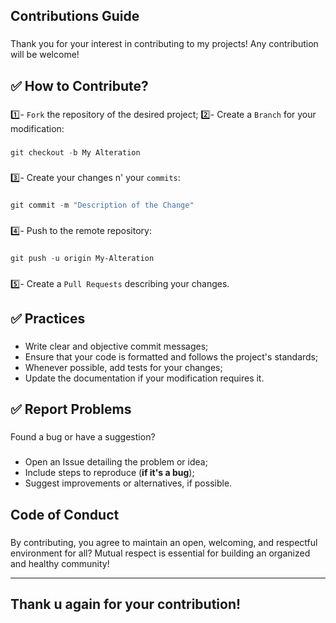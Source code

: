 **<h2>Contributions Guide</h2>**

###

Thank you for your interest in contributing to my projects! Any contribution will be welcome!

###

**<h2>✅ How to Contribute?</h2>**

###

1️⃣- `Fork` the repository of the desired project;
2️⃣- Create a `Branch` for your modification:

###
```powershell
git checkout -b My Alteration
```

###

3️⃣- Create your changes n' your `commits`:

###
```powershell
git commit -m "Description of the Change"
```

###

4️⃣- Push to the remote repository:

###
```powershell
git push -u origin My-Alteration
```

###

5️⃣- Create a `Pull Requests` describing your changes.

###

**<h2>✅ Practices</h2>**

###

- Write clear and objective commit messages;
- Ensure that your code is formatted and follows the project's standards;
- Whenever possible, add tests for your changes;
- Update the documentation if your modification requires it.

###

**<h2>✅ Report Problems</h2>**

###

Found a bug or have a suggestion?

###

- Open an Issue detailing the problem or idea;
- Include steps to reproduce (**if it's a bug**);
- Suggest improvements or alternatives, if possible.

###

**<h2>Code of Conduct</h2>**

###

By contributing, you agree to maintain an open, welcoming, and respectful environment for all?
Mutual respect is essential for building an organized and healthy community!

---

**<h2>Thank u again for your contribution!</h2>**

